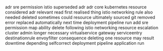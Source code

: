 adr sre permission istio superseded adr adr core kubernetes resource considered adr relevant read first realised thing istio networking rule also needed deleted sometimes could resource ultimately sourced git removed error replaced automatically next time deployment pipeline run add sre permission map ability delete following istio networking resource escalation cluster admin longer necessary virtualservice gateway serviceentry destinationrule envoyfilter consequence deleting one resource may result downtime depending selfcorrect deployment pipeline application run